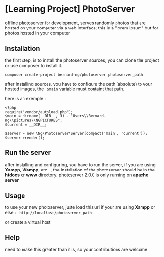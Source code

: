# [Learning Project] PhotoServer

offline photoserver for development, serves randomly photos that are hosted on your computer via a web interface; 
this is a "lorem ipsum" but for photos hosted in your computer.


## Installation

the first step, is to install the photoserver sources, you can clone the project or use composer to install it.

```
composer create-project bernard-ng/photoserver photoserver_path
```

after installing sources, you have to configure the path (absolute) to your hosted images, the ``` $main``` variable must containt that path.

here is an exemple :

```
<?php
require("vendor/autoload.php");
$main = dirname(__DIR__, 3) . "Users\\Bernard-ng\\pictures\\NGPICTURES";
$current = __DIR__;

$server = new \Ng\Photoserver\Server(compact('main', 'current'));
$server->render();
```

## Run the server
after installing and configuring, you have to run the server, if you are using **Xampp**, **Wampp**, etc.. , the installation of the photoserver
should be in the **htdocs** or **www** directory.
photoserver 2.0.0 is only running on **apache server**

## Usage
to use your new photoserver, juste load this url if your are using **Xampp** or else :
``` http://localhost/photoserver_path```

or create a virtual host

## Help
need to make this greater than it is, so your contributions are welcome
